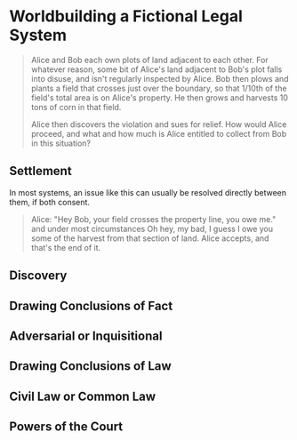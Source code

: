 # Worldbuilding a Fictional Legal System

> Alice and Bob each own plots of land adjacent to each other.
> For whatever reason, some bit of Alice's land adjacent to Bob's plot falls into disuse, and isn't regularly inspected by Alice.
> Bob then plows and plants a field that crosses just over the boundary, so that 1/10th of the field's total area is on Alice's property.
> He then grows and harvests 10 tons of corn in that field.
> 
> Alice then discovers the violation and sues for relief.
> How would Alice proceed, and what and how much is Alice entitled to collect from Bob in this situation?

## Settlement

In most systems, an issue like this can usually be resolved directly between them, if both consent.
> Alice: "Hey Bob, your field crosses the property line, you owe me."
and under most circumstances
> Oh hey, my bad, I guess I owe you some of the harvest from that section of land.
Alice accepts, and that's the end of it.

## Discovery

## Drawing Conclusions of Fact

## Adversarial or Inquisitional

## Drawing Conclusions of Law

## Civil Law or Common Law

## Powers of the Court
